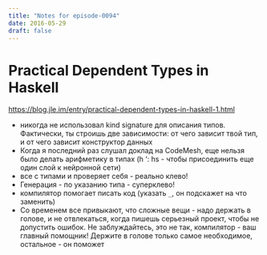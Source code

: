 ```yaml
---
title: "Notes for episode-0094"
date: 2016-05-29
draft: false
---
```


# Practical Dependent Types in Haskell 
https://blog.jle.im/entry/practical-dependent-types-in-haskell-1.html

- никогда не использовал kind signature для описания типов. Фактически, ты строишь две зависимости: от чего зависит твой тип, и от чего зависит конструктор данных
- Когда я последний раз слушал доклад на CodeMesh, еще нельзя было делать арифметику в типах (h ‘: hs - чтобы присоединить еще один слой к нейронной сети)
- все с типами и проверяет себя - реально клево!
- Генерация - по указанию типа - суперклево!
- компилятор помогает писать код (указать `_`, он подскажет на что заменить)
- Со временем все привыкают, что сложные вещи - надо держать в голове, и не отвлекаться, когда пишешь серьезный проект, чтобы не допустить ошибок. Не заблуждайтесь, это не так, компилятор - ваш главный помощник! Держите в голове только самое необходимое, остальное - он поможет
